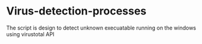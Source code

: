 # Virus-detection-processes
The script is design to detect unknown execuatable running on the windows using virustotal API

